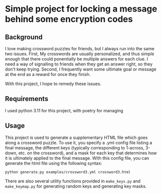 # Simple project for locking a message behind some encryption codes

## Background 
I love making crossword puzzles for friends, but I always run into the same two issues.
First, My crosswords are usually personalized, and thus simple enough that there could ponentially be multiple answers for each clue.
I need a way of signalling to friends when they get an answer right, so they don't keep trying.
Second, I frequently want some ultimate goal or message at the end as a reward for once they finish.

With this project, I hope to remedy these issues.

## Requirements
I used python 3.11 for this project, with poetry for managing 

## Usage

This project is used to generate a supplementary HTML file which goes along a crossword puzzle.
To use it, you specify a .yml config file listing a final message, the different keys (typically corresponding to 1-across, 3-down, etc. on the crossword), and a mask for each key that determines how it is ultimately applied to the final message.
With this config file, you can generate the html file using the following syntax:

```
python generate.py examples/crossword3.yml crossword3.html
```

There are also several utility functions provided in ``make_keys.py`` and ``make_keymap.py`` for generating random keys and generating key masks.
